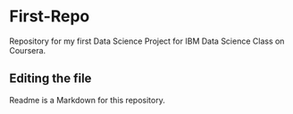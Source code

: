 # First-Repo
Repository for my first Data Science Project for IBM Data Science Class on Coursera.

## Editing the file
Readme is a Markdown for this repository.
